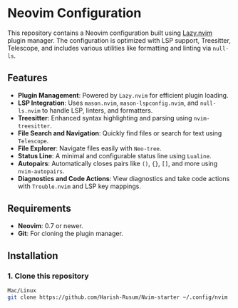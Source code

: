 # Neovim Configuration

This repository contains a Neovim configuration built using [Lazy.nvim](https://github.com/folke/lazy.nvim) plugin manager. The configuration is optimized with LSP support, Treesitter, Telescope, and includes various utilities like formatting and linting via `null-ls`.

## Features

- **Plugin Management**: Powered by `Lazy.nvim` for efficient plugin loading.
- **LSP Integration**: Uses `mason.nvim`, `mason-lspconfig.nvim`, and `null-ls.nvim` to handle LSP, linters, and formatters.
- **Treesitter**: Enhanced syntax highlighting and parsing using `nvim-treesitter`.
- **File Search and Navigation**: Quickly find files or search for text using `Telescope`.
- **File Explorer**: Navigate files easily with `Neo-tree`.
- **Status Line**: A minimal and configurable status line using `Lualine`.
- **Autopairs**: Automatically closes pairs like `()`, `{}`, `[]`, and more using `nvim-autopairs`.
- **Diagnostics and Code Actions**: View diagnostics and take code actions with `Trouble.nvim` and LSP key mappings.

## Requirements

- **Neovim**: 0.7 or newer.
- **Git**: For cloning the plugin manager.

## Installation

### 1. Clone this repository

```sh
Mac/Linux
git clone https://github.com/Harish-Rusum/Nvim-starter ~/.config/nvim
```
